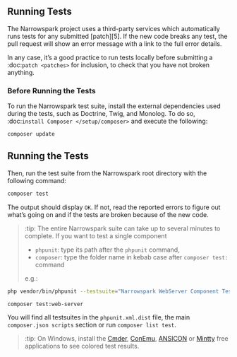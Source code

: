 ## Running Tests

The Narrowspark project uses a third-party services which automatically runs tests
for any submitted [patch][5]. If the new code breaks any test,
the pull request will show an error message with a link to the full error details.

In any case, it’s a good practice to run tests locally before submitting a
:doc:`patch <patches>` for inclusion, to check that you have not broken anything.

### Before Running the Tests

To run the Narrowspark test suite, install the external dependencies used during the
tests, such as Doctrine, Twig, and Monolog. To do so,
:doc:`install Composer </setup/composer>` and execute the following:

```bash
composer update
```

Running the Tests
-----------------

Then, run the test suite from the Narrowspark root directory with the following
command:

```bash
composer test
```

The output should display `OK`. If not, read the reported errors to figure out
what’s going on and if the tests are broken because of the new code.

> :tip: The entire Narrowspark suite can take up to several minutes to complete. If you
> want to test a single component
> - `phpunit`: type its path after the `phpunit` command,
> - `composer`: type the folder name in kebab case after `composer test:` command
>
> e.g.:

```bash
php vendor/bin/phpunit --testsuite="Narrowspark WebServer Component Test Suite"
```

```bash
composer test:web-server
```

You will find all testsuites in the `phpunit.xml.dist` file, the main `composer.json scripts` section or run `composer list test`.

> :tip: On Windows, install the [Cmder][1], [ConEmu][2], [ANSICON][3] or [Mintty][4] free applications to see colored test results.

[1]: http://cmder.net/
[2]: https://conemu.github.io/
[3]: https://github.com/adoxa/ansicon/releases
[4]: https://mintty.github.io/
